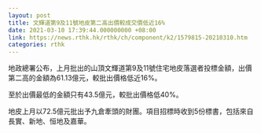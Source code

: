 ```yaml
---
layout: post
title: 文輝道第9及11號地皮第二高出價較成交價低近16%
date: 2021-03-10 17:39:44.000000000 +08:00
link: https://news.rthk.hk/rthk/ch/component/k2/1579815-20210310.htm
categories: rthk
---
```


地政總署公布，上月批出的山頂文輝道第9及11號住宅地皮落選者投標金額，出價第二高的金額為61.13億元，較批出價格低近16%。

至於出價最低的金額只有43.5億元，較批出價格低40%。

地皮上月以72.5億元批出予九倉牽頭的財團。項目招標時收到5份標書，包括來自長實、新地、恒地及嘉華。
